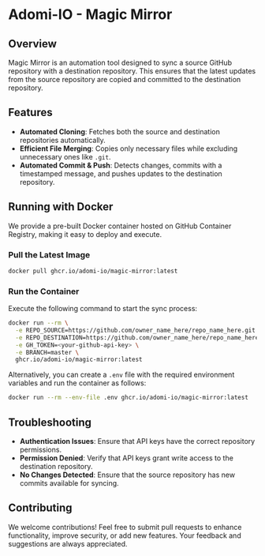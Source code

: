# Adomi-IO - Magic Mirror

## Overview

Magic Mirror is an automation tool designed to sync a source GitHub repository with a destination repository. 
This ensures that the latest updates from the source repository are copied and committed to the destination repository.

## Features

- **Automated Cloning**: Fetches both the source and destination repositories automatically.
- **Efficient File Merging**: Copies only necessary files while excluding unnecessary ones like `.git`.
- **Automated Commit & Push**: Detects changes, commits with a timestamped message, and pushes updates to the destination repository.

## Running with Docker

We provide a pre-built Docker container hosted on GitHub Container Registry, making it easy to deploy and execute.

### Pull the Latest Image

```bash
docker pull ghcr.io/adomi-io/magic-mirror:latest
```

### Run the Container

Execute the following command to start the sync process:

```bash
docker run --rm \
  -e REPO_SOURCE=https://github.com/owner_name_here/repo_name_here.git \
  -e REPO_DESTINATION=https://github.com/owner_name_here/repo_name_here.git \
  -e GH_TOKEN=<your-github-api-key> \
  -e BRANCH=master \
  ghcr.io/adomi-io/magic-mirror:latest
```

Alternatively, you can create a `.env` file with the required environment variables and run the container as follows:

```bash
docker run --rm --env-file .env ghcr.io/adomi-io/magic-mirror:latest
```

## Troubleshooting

- **Authentication Issues**: Ensure that API keys have the correct repository permissions.
- **Permission Denied**: Verify that API keys grant write access to the destination repository.
- **No Changes Detected**: Ensure that the source repository has new commits available for syncing.

## Contributing

We welcome contributions! Feel free to submit pull requests to enhance functionality, improve security, or add new features. 
Your feedback and suggestions are always appreciated.


